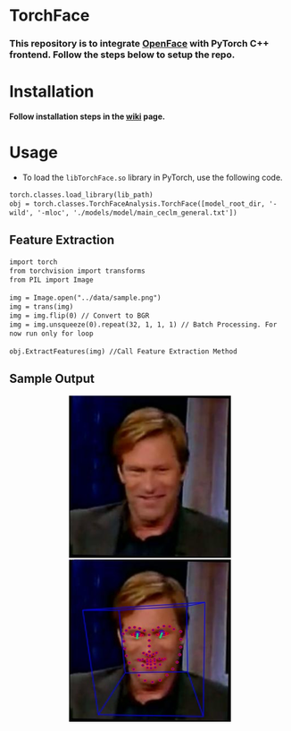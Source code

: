 # **TorchFace**

### This repository is to integrate [OpenFace](https://github.com/TadasBaltrusaitis/OpenFace) with PyTorch C++ frontend. Follow the steps below to setup the repo.

# **Installation**
**Follow installation steps in the [wiki](https://github.com/saandeepa93/TorchOpenFace/wiki/Unix-Setup) page.**

# **Usage**
* To load the `libTorchFace.so` library in PyTorch, use the following code.

```
torch.classes.load_library(lib_path)
obj = torch.classes.TorchFaceAnalysis.TorchFace([model_root_dir, '-wild', '-mloc', './models/model/main_ceclm_general.txt'])
```

## **Feature Extraction**
```
import torch 
from torchvision import transforms 
from PIL import Image

img = Image.open("../data/sample.png")
img = trans(img)
img = img.flip(0) // Convert to BGR
img = img.unsqueeze(0).repeat(32, 1, 1, 1) // Batch Processing. For now run only for loop

obj.ExtractFeatures(img) //Call Feature Extraction Method
```

## **Sample Output**
<p align="center">
  <img src="./imgs/sample.png" height="290" width="290" >
  <img src="./imgs/sample.jpg" height="290" width="290" >
</p>


